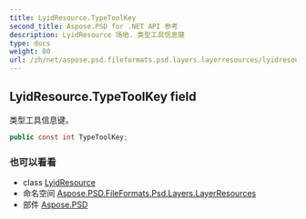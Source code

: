 ```yaml
---
title: LyidResource.TypeToolKey
second_title: Aspose.PSD for .NET API 参考
description: LyidResource 场地. 类型工具信息键
type: docs
weight: 80
url: /zh/net/aspose.psd.fileformats.psd.layers.layerresources/lyidresource/typetoolkey/
---
```

## LyidResource.TypeToolKey field

类型工具信息键。

```csharp
public const int TypeToolKey;
```

### 也可以看看

* class [LyidResource](../)
* 命名空间 [Aspose.PSD.FileFormats.Psd.Layers.LayerResources](../../lyidresource/)
* 部件 [Aspose.PSD](../../../)


